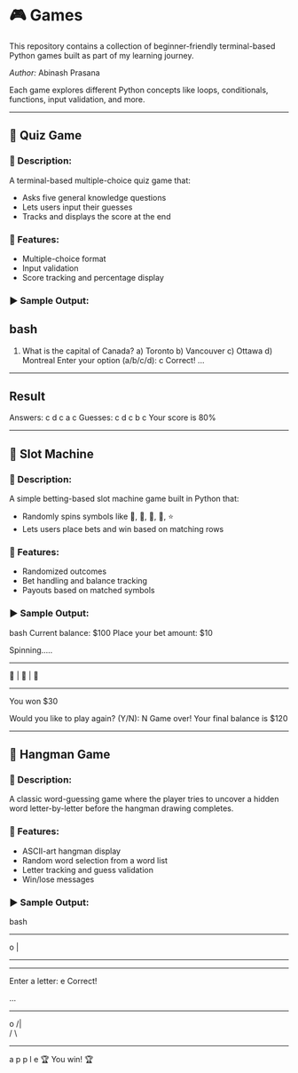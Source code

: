 # 🎮 Games

This repository contains a collection of beginner-friendly terminal-based Python games built as part of my learning journey.

*Author:* Abinash Prasana

Each game explores different Python concepts like loops, conditionals, functions, input validation, and more.

---

## 🧠 Quiz Game

### 📌 Description:
A terminal-based multiple-choice quiz game that:
- Asks five general knowledge questions
- Lets users input their guesses
- Tracks and displays the score at the end

### 🧠 Features:
- Multiple-choice format  
- Input validation  
- Score tracking and percentage display  

### ▶ Sample Output:
bash
---------------------------
1. What is the capital of Canada?
a) Toronto
b) Vancouver
c) Ottawa
d) Montreal
Enter your option (a/b/c/d): c
Correct!
...
---------------------------
Result
---------------------------
Answers: c d c a c
Guesses: c d c b c
Your score is 80%


---

## 🎰 Slot Machine

### 📌 Description:
A simple betting-based slot machine game built in Python that:
- Randomly spins symbols like 🍒, 🍉, 🍋, 🔔, ⭐  
- Lets users place bets and win based on matching rows  

### 🧠 Features:
- Randomized outcomes  
- Bet handling and balance tracking  
- Payouts based on matched symbols  

### ▶ Sample Output:
bash
Current balance: $100
Place your bet amount: $10

Spinning.....
**************
🍒 | 🍒 | 🍒
**************
You won $30

Would you like to play again? (Y/N): N
Game over! Your final balance is $120


---

## 🎯 Hangman Game

### 📌 Description:
A classic word-guessing game where the player tries to uncover a hidden word letter-by-letter before the hangman drawing completes.

### 🧠 Features:
- ASCII-art hangman display  
- Random word selection from a word list  
- Letter tracking and guess validation  
- Win/lose messages  

### ▶ Sample Output:
bash
****************************
 o
 | 

****************************
_ _ _ _ _ _ _ 
Enter a letter: e
Correct!

...

****************************
 o
/|\
/  \
****************************
a p p l e
🏆 You win! 🏆
